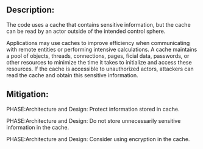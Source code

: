 ## Description:

The code uses a cache that contains sensitive information, but the cache can be read by an actor outside of the intended control sphere.

Applications may use caches to improve efficiency when communicating with remote entities or performing intensive calculations. A cache maintains a pool of objects, threads, connections, pages, ficial data, passwords, or other resources to minimize the time it takes to initialize and access these resources. If the cache is accessible to unauthorized actors, attackers can read the cache and obtain this sensitive information.

## Mitigation:


PHASE:Architecture and Design:
Protect information stored in cache.

PHASE:Architecture and Design:
Do not store unnecessarily sensitive information in the cache.

PHASE:Architecture and Design:
Consider using encryption in the cache.

